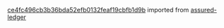 [ce4fc496cb3b36bda52efb0132feaf19cbfb1d9b](https://github.com/insolar/assured-ledger/commit/ce4fc496cb3b36bda52efb0132feaf19cbfb1d9b) imported from [assured-ledger](https://github.com/insolar/assured-ledger)

